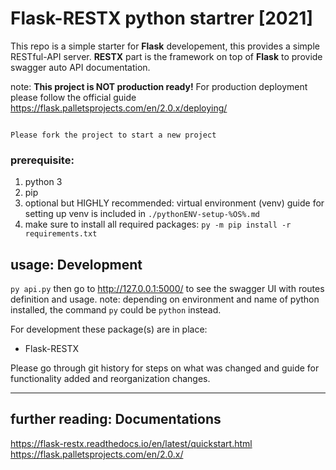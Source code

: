 # Flask-RESTX python startrer  [2021]
This repo is a simple starter for **Flask** developement, this provides a simple RESTful-API server.
**RESTX** part is the framework on top of **Flask** to provide swagger auto API documentation.

note: **This project is NOT production ready!** For production deployment please follow the official guide https://flask.palletsprojects.com/en/2.0.x/deploying/

```

Please fork the project to start a new project

```

### prerequisite:
1. python 3
2. pip
3. optional but HIGHLY recommended: virtual environment (venv)
guide for setting up venv is included in `./pythonENV-setup-%OS%.md`
4. make sure to install all required packages: `py -m pip install -r requirements.txt`

## usage: Development
`py api.py` then go to http://127.0.0.1:5000/ to see the swagger UI with routes definition and usage.
note: depending on environment and name of python installed, the command `py` could be `python` instead. 

For development these package(s) are in place:
- Flask-RESTX

Please go through git history for steps on what was changed and guide for functionality added and reorganization changes.

---
## further reading: Documentations
https://flask-restx.readthedocs.io/en/latest/quickstart.html
https://flask.palletsprojects.com/en/2.0.x/
